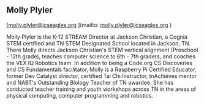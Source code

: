 ## Molly Plyler[molly.plyler@jcseagles.org ](mailto: molly.plyler@jcseagles.org )Molly Plyler is the K-12 STREAM Director at Jackson Christian, a Cognia STEM certified and TN STEM Designated School located in Jackson, TN. There Molly directs Jackson Christian's STEM vertical alignment (Preschool - 12th grade), teaches computer science to 6th - 7th graders, and coaches the VEX IQ Robotics team. In addition to being a Code.org CS Discoveries and CS Fundamentals facilitator, Molly is a Raspberry Pi Certified Educator, former Dev Catalyst director, certified Tai Chi Instructor, tnAchieves mentor and NABT's Outstanding Biology Teacher of TN awardee. She has conducted teacher training and youth workshops across TN in the areas of physical computing, computer programming and robotics.

